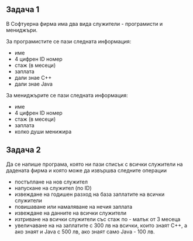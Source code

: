 ## Задача 1

В Софтуерна фирма има два вида служители - програмисти и мениджъри.

За програмистите се пази следната информация:

- име
- 4 цифрен ID номер
- стаж (в месеци)
- заплата
- дали знае C++
- дали знае Java

За мениджърите се пази следната информация:

- име
- 4 цифрен ID номер
- стаж (в месеци)
- заплата
- колко души менижира

## Задача 2

Да се напише програма, която ни пази списък с всички служители на дадената фирма и която може да извършва следните операции

- постъплане на нов служител
- напускане на служител (по ID)
- извеждане на годишен разход на база заплатите на всички служители
- повишаване или намаляване на нечия заплата
- извеждане на данните на всички служители
- изтриване на всички служители със стаж по - малък от 3 месеца
- увеличаване на на заплатите с 300 лв на всички, които знаят C++, а ако знаят и Java с 500 лв, ако знаят само Java - 100 лв.
